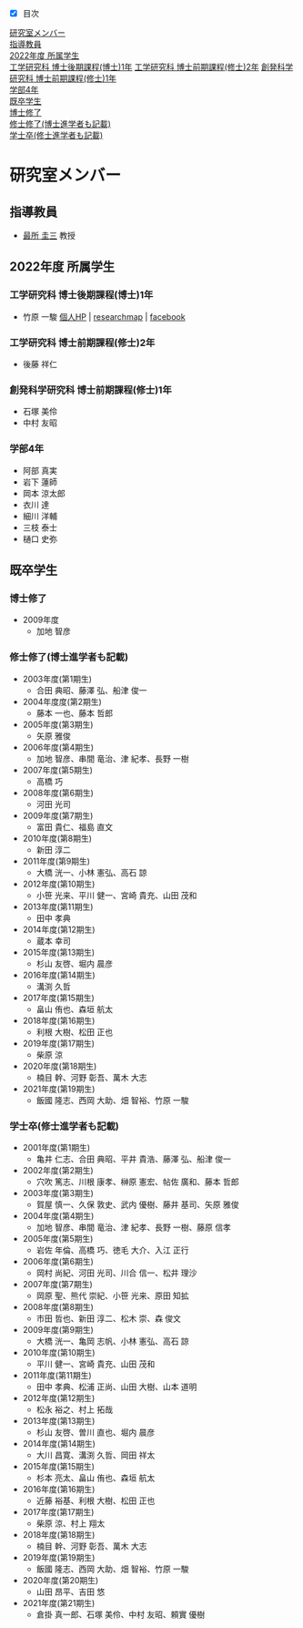 <nav role="navigation" class="contents_table">

- [x] 目次

[研究室メンバー](#研究室メンバー)  
[指導教員](#指導教員)  
[2022年度 所属学生](#2022年度-所属学生)  
[工学研究科 博士後期課程(博士)1年](#工学研究科-博士後期課程博士1年)
[工学研究科 博士前期課程(修士)2年](#工学研究科-博士前期課程修士2年)
[創発科学研究科 博士前期課程(修士)1年](#創発科学研究科-博士前期課程修士1年)  
[学部4年](#学部4年)  
[既卒学生](#既卒学生)  
[博士修了](#博士修了)  
[修士修了(博士進学者も記載)](#修士修了博士進学者も記載)  
[学士卒(修士進学者も記載)](#学士卒修士進学者も記載)  

</nav>

# 研究室メンバー

## 指導教員

- [最所 圭三](http://www.eng.kagawa-u.ac.jp/~sai/) 教授

## 2022年度 所属学生

### 工学研究科 博士後期課程(博士)1年

- 竹原 一駿 [個人HP](https://i13302.github.io/) | [researchmap](https://researchmap.jp/itakehara) | [facebook](https://www.facebook.com/pikachu.raichyu)

### 工学研究科 博士前期課程(修士)2年

<!-- - 村上 翔太 -->
- 後藤 祥仁

### 創発科学研究科 博士前期課程(修士)1年

- 石塚 美伶
- 中村 友昭

### 学部4年

- 阿部 真実
- 岩下 蓮師
- 岡本 涼太郎
- 衣川 達
- 細川 洋輔
- 三枝 泰士
- 樋口 史弥

## 既卒学生

### 博士修了

- 2009年度
    - 加地 智彦

### 修士修了(博士進学者も記載)

- 2003年度(第1期生)
    - 合田 典昭、藤澤 弘、船津 俊一
- 2004年度度(第2期生)
    - 藤本 一也、藤本 哲郎
- 2005年度(第3期生)
    - 矢原 雅俊
- 2006年度(第4期生)
    - 加地 智彦、串間 竜治、津 紀孝、長野 一樹
- 2007年度(第5期生)
    - 高橋 巧
- 2008年度(第6期生)
    - 河田 光司
- 2009年度(第7期生)
    - 富田 貴仁、福島 直文
- 2010年度(第8期生)
    - 新田 淳二
- 2011年度(第9期生)
    - 大橋 洸一、小林 憲弘、高石 諒
- 2012年度(第10期生)
    - 小笹 光来、平川 健一、宮崎 貴充、山田 茂和
- 2013年度(第11期生)
    - 田中 孝典
- 2014年度(第12期生)
    - 蔵本 幸司
- 2015年度(第13期生)
    - 杉山 友啓、堀内 晨彦
- 2016年度(第14期生)
    - 溝渕 久哲
- 2017年度(第15期生)
    - 畠山 侑也、森垣 航太
- 2018年度(第16期生)
    - 利根 大樹、松田 正也
- 2019年度(第17期生)
    - 柴原 涼
- 2020年度(第18期生)
    - 楠目 幹、河野 彰吾、萬木 大志
- 2021年度(第19期生)
    - 飯國 隆志、西岡 大助、畑 智裕、竹原 一駿


### 学士卒(修士進学者も記載)

- 2001年度(第1期生)
    - 亀井 仁志、合田 典昭、平井 貴浩、藤澤 弘、船津 俊一
- 2002年度(第2期生)
    - 穴吹 篤志、川根 康孝、榊原 憲宏、帖佐 廣和、藤本 哲郎
- 2003年度(第3期生)
    - 賀屋 慎一、久保 敦史、武内 優樹、藤井 基司、矢原 雅俊
- 2004年度(第4期生)
    - 加地 智彦、串間 竜治、津 紀孝、長野 一樹、藤原 信孝
- 2005年度(第5期生)
    - 岩佐 年倫、高橋 巧、徳毛 大介、入江 正行
- 2006年度(第6期生)
    - 岡村 尚紀、河田 光司、川合 信一、松井 理沙
- 2007年度(第7期生)
    - 岡原 聖、熊代 崇紀、小笹 光来、原田 知拡
- 2008年度(第8期生)
    - 市田 哲也、新田 淳二、松木 崇、森 俊文
- 2009年度(第9期生)
    - 大橋 洸一、亀岡 志帆、小林 憲弘、高石 諒
- 2010年度(第10期生)
    - 平川 健一、宮崎 貴充、山田 茂和
- 2011年度(第11期生)
    - 田中 孝典、松浦 正尚、山田 大樹、山本 道明
- 2012年度(第12期生)
    - 松永 裕之、村上 拓哉
- 2013年度(第13期生)
    - 杉山 友啓、曽川 直也、堀内 晨彦
- 2014年度(第14期生)
    - 大川 昌寛、溝渕 久哲、岡田 祥太
- 2015年度(第15期生)
    - 杉本 亮太、畠山 侑也、森垣 航太
- 2016年度(第16期生)
    - 近藤 裕基、利根 大樹、松田 正也
- 2017年度(第17期生)
    - 柴原 涼、村上 翔太
- 2018年度(第18期生)
    - 楠目 幹、河野 彰吾、萬木 大志
- 2019年度(第19期生)
    - 飯國 隆志、西岡 大助、畑 智裕、竹原 一駿
- 2020年度(第20期生)
    - 山田 昂平、吉田 悠
- 2021年度(第21期生)
    - 倉掛 真一郎、石塚 美伶、中村 友昭、頼實 優樹

